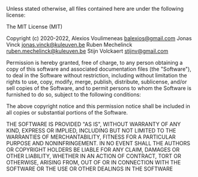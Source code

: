 Unless stated otherwise, all files contained here are under the following license:

The MIT License (MIT)

Copyright (c) 2020-2022, Alexios Voulimeneas <balexios@gmail.com>
                         Jonas Vinck         <jonas.vinck@kuleuven.be>
                         Ruben Mechelinck    <ruben.mechelinck@kuleuven.be>
                         Stijn Volckaert     <stijnv@gmail.com>

Permission is hereby granted, free of charge, to any person obtaining a copy
of this software and associated documentation files (the "Software"), to deal
in the Software without restriction, including without limitation the rights
to use, copy, modify, merge, publish, distribute, sublicense, and/or sell
copies of the Software, and to permit persons to whom the Software is
furnished to do so, subject to the following conditions:

The above copyright notice and this permission notice shall be included in all
copies or substantial portions of the Software.

THE SOFTWARE IS PROVIDED "AS IS", WITHOUT WARRANTY OF ANY KIND, EXPRESS OR
IMPLIED, INCLUDING BUT NOT LIMITED TO THE WARRANTIES OF MERCHANTABILITY,
FITNESS FOR A PARTICULAR PURPOSE AND NONINFRINGEMENT. IN NO EVENT SHALL THE
AUTHORS OR COPYRIGHT HOLDERS BE LIABLE FOR ANY CLAIM, DAMAGES OR OTHER
LIABILITY, WHETHER IN AN ACTION OF CONTRACT, TORT OR OTHERWISE, ARISING FROM,
OUT OF OR IN CONNECTION WITH THE SOFTWARE OR THE USE OR OTHER DEALINGS IN THE
SOFTWARE